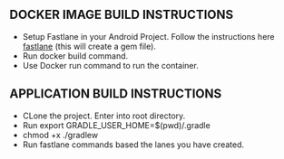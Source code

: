 ## DOCKER IMAGE BUILD INSTRUCTIONS

* Setup Fastlane in your Android Project. Follow the instructions here [fastlane](https://docs.fastlane.tools/getting-started/android/setup/) (this will create a gem file).
* Run docker build command.
* Use Docker run command to run the container.

## APPLICATION BUILD INSTRUCTIONS

* CLone the project. Enter into root directory.
* Run export GRADLE_USER_HOME=$(pwd)/.gradle
* chmod +x ./gradlew
* Run fastlane commands based the lanes you have created.
